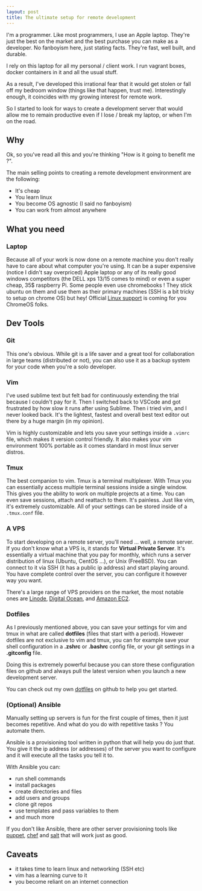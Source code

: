 ```yaml
---
layout: post
title: The ultimate setup for remote development
---
```


I'm a programmer. Like most programmers, I use an Apple laptop. They're just the
best on the market and the best purchase you can make as a developer. No
fanboyism here, just stating facts. They're fast, well built, and durable.

I rely on this laptop for all my personal / client work. I run vagrant boxes, docker containers in it and all the usual stuff.

As a result, I've developed this irrational fear that it would get stolen or
fall off my bedroom window (things like that happen, trust me). Interestingly
enough, it coincides with my growing interest for remote work.

So I started to look for ways to create a development server that would allow me
to remain productive even if I lose / break my laptop, or when I'm on the road.

## Why

Ok, so you've read all this and you're thinking "How is it going to benefit me ?".

The main selling points to creating a remote development environment are the
following:

* It's cheap
* You learn linux
* You become OS agnostic (I said no fanboyism)
* You can work from almost anywhere


## What you need

### Laptop

Because all of your work is now done on a remote machine you don't really have
to care about what computer you're using. It can be a super expensive (notice I
didn't say overpriced) Apple laptop or any of its really good windows competitors (the DELL xps 13/15 comes to mind) or even a super cheap, 35$ raspberry Pi. Some people even use chromebooks ! They stick ubuntu on them and use them as their primary machines (SSH is a bit tricky to setup on chrome OS) but hey! Official [Linux support](https://www.xda-developers.com/chromebooks-linux-app-support/) is coming for you ChromeOS folks.

## Dev Tools ##

### Git

This one's obvious. While git is a life saver and a great tool for collaboration in large teams (distributed or not), you can also use it as a backup system for your code when you're a solo developer.

### Vim

I've used sublime text but felt bad for continuously extending the trial because I
couldn't pay for it. Then I switched back to VSCode and got frustrated by how slow it
runs after using Sublime. Then i tried vim, and I never
looked back. It's the lightest, fastest and overall best text editor out there by a huge
margin (in my opinion).

Vim is highly customizable and lets you save your settings inside a
`.vimrc` file, which makes it version control friendly. It also makes your vim
environment 100% portable as it comes standard in most linux server distros.

### Tmux

The best companion to vim. Tmux is a terminal multiplexer. With Tmux you can
essentially access multiple terminal sessions inside a single window. This gives
you the ability to work on multiple projects at a time. You can even save
sessions, attach and reattach to them. It's painless.
Just like vim, it's extremely customizable. All of your settings can be stored
inside of a `.tmux.conf` file.

### A VPS

To start developing on a remote server, you'll need ... well, a remote
server. If you don't know what a VPS is, it stands for **Virtual Private Server**.
It's essentially a virtual machine that you pay for monthly, which runs a server
distribution of linux (Ubuntu, CentOS ...), or Unix (FreeBSD). You can connect to it via SSH (it has a public ip address) and start playing around. You have complete control over the server, you can configure it however way you want.

There's a large range of VPS providers on the market, the most notable
ones are [Linode](https://www.linode.com/), [Digital Ocean](https://www.digitalocean.com), and [Amazon EC2](https://aws.amazon.com/ec2/).

### Dotfiles

As I previously mentioned above, you can save your settings for vim and tmux in
what are called **dotfiles** (files that start with a period). However dotfiles
are not exclusive to vim and tmux, you can for example save your shell configuration in a **.zshrc** or **.bashrc** config file, or your git settings in a **.gitconfig** file.

Doing this is extremely powerful because you can store these configuration files
on github and always pull the latest version when you launch a new development server.

You can check out my own [dotfiles](https://github.com/aaqaishtyaq/dotfiles) on github to help you get started.

### (Optional) Ansible

Manually setting up servers is fun for the first couple of times, then it just
becomes repetitive. And what do you do with repetitive tasks ? You automate
them.

Ansible is a provisioning tool written in python that will help you do just that.
You give it the ip address (or addresses) of the server you want to configure and it will execute all the tasks you tell it to.

With Ansible you can:

* run shell commands
* install packages
* create directories and files
* add users and groups
* clone git repos
* use templates and pass variables to them
* and much more

If you don't like Ansible, there are other server provisioning tools like
[puppet](https://puppet.com/), [chef](https://www.chef.io/) and [salt](https://saltstack.com/) that will work just as good.

<!--If you're interested, you can have a look at the [ansible playbook I've made](https://github.com/aaqaishtyaq/night-city) to provision my development servers.-->

## Caveats

* it takes time to learn linux and networking (SSH etc)
* vim has a learning curve to it
* you become reliant on an internet connection
